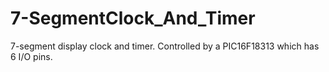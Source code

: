 # 7-SegmentClock_And_Timer
7-segment display clock and timer.  Controlled by a PIC16F18313 which has 6 I/O pins.
